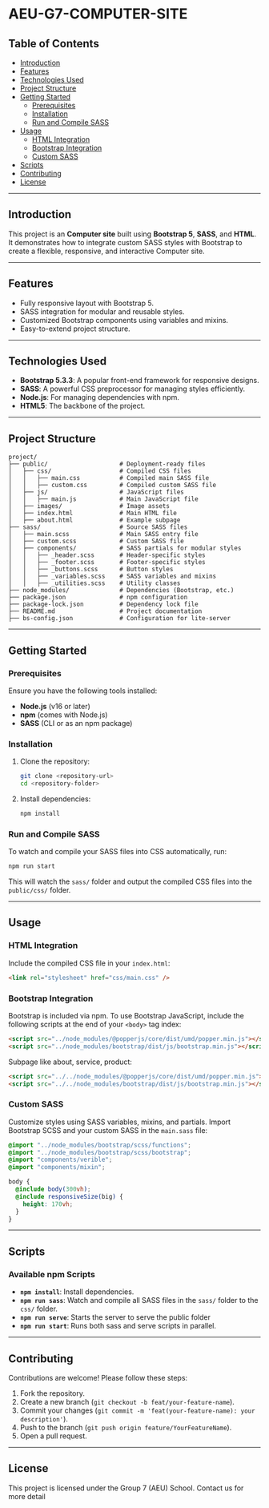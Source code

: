 # AEU-G7-COMPUTER-SITE

## Table of Contents

- [Introduction](#introduction)
- [Features](#features)
- [Technologies Used](#technologies-used)
- [Project Structure](#project-structure)
- [Getting Started](#getting-started)
  - [Prerequisites](#prerequisites)
  - [Installation](#installation)
  - [Run and Compile SASS](#run-and-compile-sass)
- [Usage](#usage)
  - [HTML Integration](#html-integration)
  - [Bootstrap Integration](#bootstrap-integration)
  - [Custom SASS](#custom-sass)
- [Scripts](#scripts)
- [Contributing](#contributing)
- [License](#license)

---

## Introduction

This project is an **Computer site** built using **Bootstrap 5**, **SASS**, and **HTML**. It demonstrates how to integrate custom SASS styles with Bootstrap to create a flexible, responsive, and interactive Computer site.

---

## Features

- Fully responsive layout with Bootstrap 5.
- SASS integration for modular and reusable styles.
- Customized Bootstrap components using variables and mixins.
- Easy-to-extend project structure.

---

## Technologies Used

- **Bootstrap 5.3.3**: A popular front-end framework for responsive designs.
- **SASS**: A powerful CSS preprocessor for managing styles efficiently.
- **Node.js**: For managing dependencies with npm.
- **HTML5**: The backbone of the project.

---

## Project Structure

```
project/
├── public/                    # Deployment-ready files
│   ├── css/                   # Compiled CSS files
│   │   ├── main.css           # Compiled main SASS file
│   │   ├── custom.css         # Compiled custom SASS file
│   ├── js/                    # JavaScript files
│   │   ├── main.js            # Main JavaScript file
│   ├── images/                # Image assets
│   ├── index.html             # Main HTML file
│   ├── about.html             # Example subpage
├── sass/                      # Source SASS files
│   ├── main.scss              # Main SASS entry file
│   ├── custom.scss            # Custom SASS file
│   ├── components/            # SASS partials for modular styles
│   │   ├── _header.scss       # Header-specific styles
│   │   ├── _footer.scss       # Footer-specific styles
│   │   ├── _buttons.scss      # Button styles
│   │   ├── _variables.scss    # SASS variables and mixins
│   │   ├── _utilities.scss    # Utility classes
├── node_modules/              # Dependencies (Bootstrap, etc.)
├── package.json               # npm configuration
├── package-lock.json          # Dependency lock file
├── README.md                  # Project documentation
├── bs-config.json             # Configuration for lite-server

```

---

## Getting Started

### Prerequisites

Ensure you have the following tools installed:

- **Node.js** (v16 or later)
- **npm** (comes with Node.js)
- **SASS** (CLI or as an npm package)

### Installation

1. Clone the repository:

   ```bash
   git clone <repository-url>
   cd <repository-folder>
   ```

2. Install dependencies:
   ```bash
   npm install
   ```

### Run and Compile SASS

To watch and compile your SASS files into CSS automatically, run:

```bash
npm run start
```

This will watch the `sass/` folder and output the compiled CSS files into the `public/css/` folder.

---

## Usage

### HTML Integration

Include the compiled CSS file in your `index.html`:

```html
<link rel="stylesheet" href="css/main.css" />
```

### Bootstrap Integration

Bootstrap is included via npm. To use Bootstrap JavaScript, include the following scripts at the end of your `<body>` tag index:

```html
<script src="../node_modules/@popperjs/core/dist/umd/popper.min.js"></script>
<script src="../node_modules/bootstrap/dist/js/bootstrap.min.js"></script>
```

Subpage like about, service, product:

```html
<script src="../../node_modules/@popperjs/core/dist/umd/popper.min.js"></script>
<script src="../../node_modules/bootstrap/dist/js/bootstrap.min.js"></script>
```

### Custom SASS

Customize styles using SASS variables, mixins, and partials. Import Bootstrap SCSS and your custom SASS in the `main.sass` file:

```scss
@import "../node_modules/bootstrap/scss/functions";
@import "../node_modules/bootstrap/scss/bootstrap";
@import "components/verible";
@import "components/mixin";

body {
  @include body(300vh);
  @include responsiveSize(big) {
    height: 170vh;
  }
}
```

---

## Scripts

### Available npm Scripts

- **`npm install`**: Install dependencies.
- **`npm run sass`**: Watch and compile all SASS files in the `sass/` folder to the `css/` folder.
- **`npm run serve`**: Starts the server to serve the public folder
- **`npm run start`**: Runs both sass and serve scripts in parallel.

---

## Contributing

Contributions are welcome! Please follow these steps:

1. Fork the repository.
2. Create a new branch (`git checkout -b feat/your-feature-name`).
3. Commit your changes (`git commit -m 'feat(your-feature-name): your description'`).
4. Push to the branch (`git push origin feature/YourFeatureName`).
5. Open a pull request.

---

## License

This project is licensed under the Group 7 (AEU) School. Contact us for more detail
